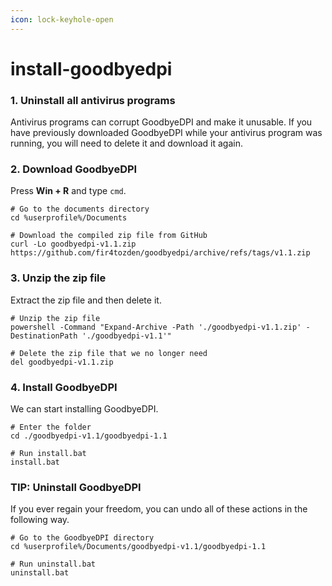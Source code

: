```yaml
---
icon: lock-keyhole-open
---
```


# install-goodbyedpi

### 1. Uninstall all antivirus programs

Antivirus programs can corrupt GoodbyeDPI and make it unusable. If you have previously downloaded GoodbyeDPI while your antivirus program was running, you will need to delete it and download it again.

### 2. Download GoodbyeDPI

Press **Win + R** and type `cmd`.

```shell
# Go to the documents directory
cd %userprofile%/Documents

# Download the compiled zip file from GitHub
curl -Lo goodbyedpi-v1.1.zip https://github.com/fir4tozden/goodbyedpi/archive/refs/tags/v1.1.zip
```

### 3. Unzip the zip file

Extract the zip file and then delete it.

```shell
# Unzip the zip file
powershell -Command "Expand-Archive -Path './goodbyedpi-v1.1.zip' -DestinationPath './goodbyedpi-v1.1'"

# Delete the zip file that we no longer need
del goodbyedpi-v1.1.zip
```

### 4. Install GoodbyeDPI

We can start installing GoodbyeDPI.

```shell
# Enter the folder
cd ./goodbyedpi-v1.1/goodbyedpi-1.1

# Run install.bat
install.bat
```

### TIP: Uninstall GoodbyeDPI

If you ever regain your freedom, you can undo all of these actions in the following way.

```shell
# Go to the GoodbyeDPI directory
cd %userprofile%/Documents/goodbyedpi-v1.1/goodbyedpi-1.1

# Run uninstall.bat
uninstall.bat
```
